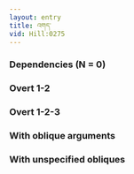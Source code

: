 ```yaml
---
layout: entry
title: འགད་
vid: Hill:0275
---
```

### Dependencies (N = 0)


### Overt 1-2


### Overt 1-2-3


### With oblique arguments


### With unspecified obliques
